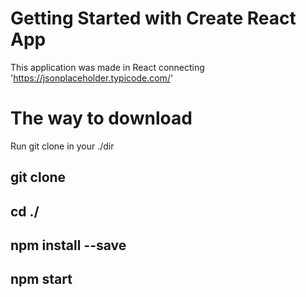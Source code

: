 # Getting Started with Create React App

This application was made in React connecting 'https://jsonplaceholder.typicode.com/'  

# The way to download 

Run git clone in your ./dir

## git clone
## cd ./
## npm install --save
## npm start